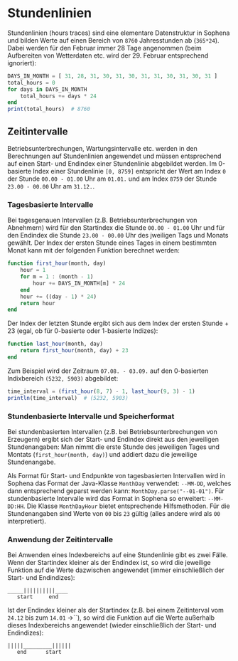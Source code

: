 # Stundenlinien
Stundenlinien (hours traces) sind eine elementare Datenstruktur in Sophena und
bilden Werte auf einen Bereich von `8760` Jahresstunden ab (`365*24`). Dabei
werden für den Februar immer 28 Tage angenommen (beim Aufbereiten von
Wetterdaten etc. wird der 29. Februar entsprechend ignoriert):

```julia
DAYS_IN_MONTH = [ 31, 28, 31, 30, 31, 30, 31, 31, 30, 31, 30, 31 ]
total_hours = 0
for days in DAYS_IN_MONTH
    total_hours += days * 24
end
print(total_hours)  # 8760
```

## Zeitintervalle
Betriebsunterbrechungen, Wartungsintervalle etc. werden in den Berechnungen
auf Stundenlinien angewendet und müssen entsprechend auf einen Start- und
Endindex einer Stundenlinie abgebildet werden. Im 0-basierte Index einer
Stundenlinie `[0, 8759]` entspricht der Wert am Index `0` der Stunde
`00.00 - 01.00` Uhr am `01.01.` und am Index `8759` der Stunde `23.00 - 00.00`
Uhr am `31.12.`.

### Tagesbasierte Intervalle
Bei tagesgenauen Intervallen (z.B. Betriebsunterbrechungen von Abnehmern) wird
für den Startindex die Stunde `00.00 - 01.00` Uhr und für den Endindex die
Stunde `23.00 - 00.00` Uhr des jweiligen Tags und Monats gewählt. Der Index der
ersten Stunde eines Tages in einem bestimmten Monat kann mit der folgenden
Funktion berechnet werden:

```julia
function first_hour(month, day)
    hour = 1
    for m = 1 : (month - 1)
        hour += DAYS_IN_MONTH[m] * 24
    end
    hour += ((day - 1) * 24)
    return hour
end
```

Der Index der letzten Stunde ergibt sich aus dem Index der ersten Stunde + 23
(egal, ob für 0-basierte oder 1-basierte Indizes):

```julia
function last_hour(month, day)
    return first_hour(month, day) + 23
end
```

Zum Beispiel wird der Zeitraum `07.08. - 03.09.` auf den 0-basierten 
Indixbereich `(5232, 5903)` abgebildet:


```julia
time_interval = (first_hour(8, 7) - 1, last_hour(9, 3) - 1)
println(time_interval)  # (5232, 5903)
```

### Stundenbasierte Intervalle und Speicherformat
Bei stundenbasierten Intervallen (z.B. bei Betriebsunterbrechungen von
Erzeugern) ergibt sich der Start- und Endindex direkt aus den jeweiligen
Stundenangaben: Man nimmt die erste Stunde des jeweiligen Tages und Montats
(`first_hour(month, day)`) und addiert dazu die jeweilige Stundenangabe.

Als Format für Start- und Endpunkte von tagesbasierten Intervallen wird in
Sophena das Format der Java-Klasse `MonthDay` verwendet: `--MM-DD`, welches
dann entsprechend geparst werden kann: `MonthDay.parse("--01-01")`. Für
stundenbasierte Intervalle wird das Format in Sophena so erweitert: `--MM-DD:HH`.
Die Klasse `MonthDayHour` bietet entsprechende Hilfsmethoden. Für die
Stundenangaben sind Werte von `00` bis `23` gültig (alles andere wird als `00`
interpretiert).

### Anwendung der Zeitintervalle
Bei Anwenden eines Indexbereichs auf eine Stundenlinie gibt es zwei Fälle. Wenn
der Startindex kleiner als der Endindex ist, so wird die jeweilige Funktion auf
die Werte dazwischen angewendet (immer einschließlich der Start- und Endindizes):

```
_____||||||||||____
   start     end
```

Ist der Endindex kleiner als der Startindex (z.B. bei einem Zeitinterval vom
`24.12` bis zum `14.01` ->``), so wird die Funktion auf die Werte
außerhalb dieses Indexbereichs angewendet (wieder einschließlich der Start- und
Endindizes):

```
|||||_________||||||
   end      start
```